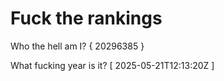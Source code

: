 # Fuck the rankings

Who the hell am I?
{ 20296385 }

What fucking year is it?
[ 2025-05-21T12:13:20Z ]

